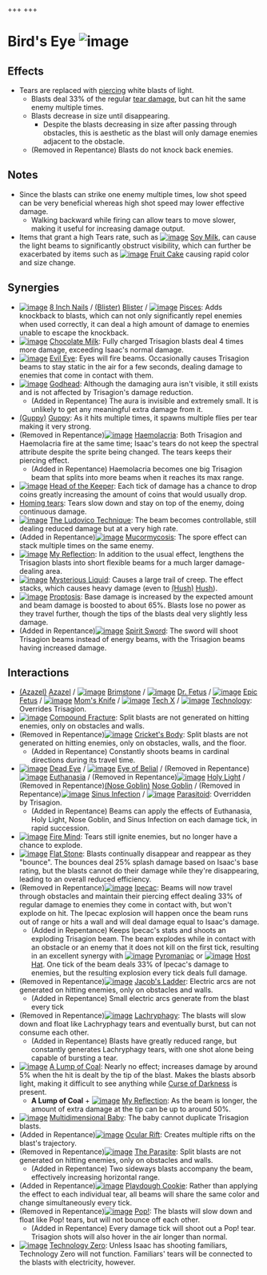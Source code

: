 +++
+++

 # Bird's Eye ![image](/image/Bird%27s_Eye.png) 


Effects
---------


* Tears are replaced with [piercing](/wiki/Tear_Effects#Piercing "Tear Effects") white blasts of light.
	+ Blasts deal 33% of the regular [tear damage](/wiki/Damage "Damage"), but can hit the same enemy multiple times.
	+ Blasts decrease in size until disappearing.
		- Despite the blasts decreasing in size after passing through obstacles, this is aesthetic as the blast will only damage enemies adjacent to the obstacle.
	+ (Removed in Repentance) Blasts do not knock back enemies.


Notes
-------


* Since the blasts can strike one enemy multiple times, low shot speed can be very beneficial whereas high shot speed may lower effective damage.
	+ Walking backward while firing can allow tears to move slower, making it useful for increasing damage output.
* Items that grant a high Tears rate, such as [![image](/image/Soy_Milk.png)](/wiki/Soy_Milk "Soy Milk") [Soy Milk](/wiki/Soy_Milk "Soy Milk"), can cause the light beams to significantly obstruct visibility, which can further be exacerbated by items such as [![image](/image/Fruit_Cake.png)](/wiki/Fruit_Cake "Fruit Cake") [Fruit Cake](/wiki/Fruit_Cake "Fruit Cake") causing rapid color and size change.


Synergies
-----------


* [![image](/image/8_Inch_Nails.png)](/wiki/8_Inch_Nails "8 Inch Nails") [8 Inch Nails](/wiki/8_Inch_Nails "8 Inch Nails") / [(Blister)](/wiki/Blister "Blister") [Blister](/wiki/Blister "Blister") / [![image](/image/Pisces.png)](/wiki/Pisces "Pisces") [Pisces](/wiki/Pisces "Pisces"): Adds knockback to blasts, which can not only significantly repel enemies when used correctly, it can deal a high amount of damage to enemies unable to escape the knockback.
* [![image](/image/Chocolate_Milk.png)](/wiki/Chocolate_Milk "Chocolate Milk") [Chocolate Milk](/wiki/Chocolate_Milk "Chocolate Milk"): Fully charged Trisagion blasts deal 4 times more damage, exceeding Isaac's normal damage.
* [![image](/image/Evil_Eye.png)](/wiki/Evil_Eye "Evil Eye") [Evil Eye](/wiki/Evil_Eye "Evil Eye"): Eyes will fire beams. Occasionally causes Trisagion beams to stay static in the air for a few seconds, dealing damage to enemies that come in contact with them.
* [![image](/image/Godhead.png)](/wiki/Godhead "Godhead") [Godhead](/wiki/Godhead "Godhead"): Although the damaging aura isn't visible, it still exists and is not affected by Trisagion's damage reduction.
	+ (Added in Repentance) The aura is invisible and extremely small. It is unlikely to get any meaningful extra damage from it.
* [(Guppy)](/wiki/Guppy "Guppy") [Guppy](/wiki/Guppy "Guppy"): As it hits multiple times, it spawns multiple flies per tear making it very strong.
* (Removed in Repentance)[![image](/image/Haemolacria.png)](/wiki/Haemolacria "Haemolacria") [Haemolacria](/wiki/Haemolacria "Haemolacria"): Both Trisagion and Haemolacria fire at the same time; Isaac's tears do not keep the spectral attribute despite the sprite being changed. The tears keeps their piercing effect.
	+ (Added in Repentance) Haemolacria becomes one big Trisagion beam that splits into more beams when it reaches its max range.
* [![image](/image/Head_of_the_Keeper.png)](/wiki/Head_of_the_Keeper "Head of the Keeper") [Head of the Keeper](/wiki/Head_of_the_Keeper "Head of the Keeper"): Each tick of damage has a chance to drop coins greatly increasing the amount of coins that would usually drop.
* [Homing tears](/wiki/Homing_tears "Homing tears"): Tears slow down and stay on top of the enemy, doing continuous damage.
* [![image](/image/The_Ludovico_Technique.png)](/wiki/The_Ludovico_Technique "The Ludovico Technique") [The Ludovico Technique](/wiki/The_Ludovico_Technique "The Ludovico Technique"): The beam becomes controllable, still dealing reduced damage but at a very high rate.
* (Added in Repentance)[![image](/image/Mucormycosis.png)](/wiki/Mucormycosis "Mucormycosis") [Mucormycosis](/wiki/Mucormycosis "Mucormycosis"): The spore effect can stack multiple times on the same enemy.
* [![image](/image/My_Reflection.png)](/wiki/My_Reflection "My Reflection") [My Reflection](/wiki/My_Reflection "My Reflection"): In addition to the usual effect, lengthens the Trisagion blasts into short flexible beams for a much larger damage-dealing area.
* [![image](/image/Mysterious_Liquid.png)](/wiki/Mysterious_Liquid "Mysterious Liquid") [Mysterious Liquid](/wiki/Mysterious_Liquid "Mysterious Liquid"): Causes a large trail of creep. The effect stacks, which causes heavy damage (even to [(Hush)](/wiki/Hush "Hush") [Hush](/wiki/Hush "Hush")).
* [![image](/image/Proptosis.png)](/wiki/Proptosis "Proptosis") [Proptosis](/wiki/Proptosis "Proptosis"): Base damage is increased by the expected amount and beam damage is boosted to about 65%. Blasts lose no power as they travel further, though the tips of the blasts deal very slightly less damage.
* (Added in Repentance)[![image](/image/Spirit_Sword.png)](/wiki/Spirit_Sword "Spirit Sword") [Spirit Sword](/wiki/Spirit_Sword "Spirit Sword"): The sword will shoot Trisagion beams instead of energy beams, with the Trisagion beams having increased damage.


Interactions
--------------


* [(Azazel)](/wiki/Azazel "Azazel") [Azazel](/wiki/Azazel "Azazel") / [![image](/image/Brimstone.png)](/wiki/Brimstone "Brimstone") [Brimstone](/wiki/Brimstone "Brimstone") / [![image](/image/Dr._Fetus.png)](/wiki/Dr._Fetus "Dr. Fetus") [Dr. Fetus](/wiki/Dr._Fetus "Dr. Fetus") / [![image](/image/Epic_Fetus.png)](/wiki/Epic_Fetus "Epic Fetus") [Epic Fetus](/wiki/Epic_Fetus "Epic Fetus") / [![image](/image/Mom%27s_Knife.png)](/wiki/Mom%27s_Knife "Mom's Knife") [Mom's Knife](/wiki/Mom%27s_Knife "Mom's Knife") / [![image](/image/Tech_X.png)](/wiki/Tech_X "Tech X") [Tech X](/wiki/Tech_X "Tech X") / [![image](/image/Technology.png)](/wiki/Technology "Technology") [Technology](/wiki/Technology "Technology"): Overrides Trisagion.
* [![image](/image/Compound_Fracture.png)](/wiki/Compound_Fracture "Compound Fracture") [Compound Fracture](/wiki/Compound_Fracture "Compound Fracture"): Split blasts are not generated on hitting enemies, only on obstacles and walls.
* (Removed in Repentance)[![image](/image/Cricket%27s_Body.png)](/wiki/Cricket%27s_Body "Cricket's Body") [Cricket's Body](/wiki/Cricket%27s_Body "Cricket's Body"): Split blasts are not generated on hitting enemies, only on obstacles, walls, and the floor.
	+ (Added in Repentance) Constantly shoots beams in cardinal directions during its travel time.
* [![image](/image/Dead_Eye.png)](/wiki/Dead_Eye "Dead Eye") [Dead Eye](/wiki/Dead_Eye "Dead Eye") / [![image](/image/Eye_of_Belial.png)](/wiki/Eye_of_Belial "Eye of Belial") [Eye of Belial](/wiki/Eye_of_Belial "Eye of Belial") / (Removed in Repentance)[![image](/image/Euthanasia.png)](/wiki/Euthanasia "Euthanasia") [Euthanasia](/wiki/Euthanasia "Euthanasia") / (Removed in Repentance)[![image](/image/Holy_Light.png)](/wiki/Holy_Light "Holy Light") [Holy Light](/wiki/Holy_Light "Holy Light") / (Removed in Repentance)[(Nose Goblin)](/wiki/Nose_Goblin "Nose Goblin") [Nose Goblin](/wiki/Nose_Goblin "Nose Goblin") / (Removed in Repentance)[![image](/image/Sinus_Infection.png)](/wiki/Sinus_Infection "Sinus Infection") [Sinus Infection](/wiki/Sinus_Infection "Sinus Infection") / [![image](/image/Parasitoid.png)](/wiki/Parasitoid "Parasitoid") [Parasitoid](/wiki/Parasitoid "Parasitoid"): Overridden by Trisagion.
	+ (Added in Repentance) Beams can apply the effects of Euthanasia, Holy Light, Nose Goblin, and Sinus Infection on each damage tick, in rapid succession.
* [![image](/image/Fire_Mind.png)](/wiki/Fire_Mind "Fire Mind") [Fire Mind](/wiki/Fire_Mind "Fire Mind"): Tears still ignite enemies, but no longer have a chance to explode.
* [![image](/image/Flat_Stone.png)](/wiki/Flat_Stone "Flat Stone") [Flat Stone](/wiki/Flat_Stone "Flat Stone"): Blasts continually disappear and reappear as they "bounce". The bounces deal 25% splash damage based on Isaac's base rating, but the blasts cannot do their damage while they're disappearing, leading to an overall reduced efficiency.
* (Removed in Repentance)[![image](/image/Ipecac.png)](/wiki/Ipecac "Ipecac") [Ipecac](/wiki/Ipecac "Ipecac"): Beams will now travel through obstacles and maintain their piercing effect dealing 33% of regular damage to enemies they come in contact with, but won't explode on hit. The Ipecac explosion will happen once the beam runs out of range or hits a wall and will deal damage equal to Isaac's damage.
	+ (Added in Repentance) Keeps Ipecac's stats and shoots an exploding Trisagion beam. The beam explodes while in contact with an obstacle or an enemy that it does not kill on the first tick, resulting in an excellent synergy with [![image](/image/Pyromaniac.png)](/wiki/Pyromaniac "Pyromaniac") [Pyromaniac](/wiki/Pyromaniac "Pyromaniac") or [![image](/image/Host_Hat.png)](/wiki/Host_Hat "Host Hat") [Host Hat](/wiki/Host_Hat "Host Hat"). One tick of the beam deals 33% of Ipecac's damage to enemies, but the resulting explosion every tick deals full damage.
* (Removed in Repentance)[![image](/image/Jacob%27s_Ladder.png)](/wiki/Jacob%27s_Ladder "Jacob's Ladder") [Jacob's Ladder](/wiki/Jacob%27s_Ladder "Jacob's Ladder"): Electric arcs are not generated on hitting enemies, only on obstacles and walls.
	+ (Added in Repentance) Small electric arcs generate from the blast every tick
* (Removed in Repentance)[![image](/image/Lachryphagy.png)](/wiki/Lachryphagy "Lachryphagy") [Lachryphagy](/wiki/Lachryphagy "Lachryphagy"): The blasts will slow down and float like Lachryphagy tears and eventually burst, but can not consume each other.
	+ (Added in Repentance) Blasts have greatly reduced range, but constantly generates Lachryphagy tears, with one shot alone being capable of bursting a tear.
* [![image](/image/A_Lump_of_Coal.png)](/wiki/A_Lump_of_Coal "A Lump of Coal") [A Lump of Coal](/wiki/A_Lump_of_Coal "A Lump of Coal"): Nearly no effect; increases damage by around 5% when the hit is dealt by the tip of the blast. Makes the blasts absorb light, making it difficult to see anything while [Curse of Darkness](/wiki/Curses "Curses") is present.
	+ **A Lump of Coal** + [![image](/image/My_Reflection.png)](/wiki/My_Reflection "My Reflection") [My Reflection](/wiki/My_Reflection "My Reflection"): As the beam is longer, the amount of extra damage at the tip can be up to around 50%.
* [![image](/image/Multidimensional_Baby.png)](/wiki/Multidimensional_Baby "Multidimensional Baby") [Multidimensional Baby](/wiki/Multidimensional_Baby "Multidimensional Baby"): The baby cannot duplicate Trisagion blasts.
* (Added in Repentance)[![image](/image/Ocular_Rift.png)](/wiki/Ocular_Rift "Ocular Rift") [Ocular Rift](/wiki/Ocular_Rift "Ocular Rift"): Creates multiple rifts on the blast's trajectory.
* (Removed in Repentance)[![image](/image/The_Parasite.png)](/wiki/The_Parasite "The Parasite") [The Parasite](/wiki/The_Parasite "The Parasite"): Split blasts are not generated on hitting enemies, only on obstacles and walls.
	+ (Added in Repentance) Two sideways blasts accompany the beam, effectively increasing horizontal range.
* (Added in Repentance)[![image](/image/Playdough_Cookie.png)](/wiki/Playdough_Cookie "Playdough Cookie") [Playdough Cookie](/wiki/Playdough_Cookie "Playdough Cookie"): Rather than applying the effect to each individual tear, all beams will share the same color and change simultaneously every tick.
* (Removed in Repentance)[![image](/image/Pop!.png)](/wiki/Pop! "Pop!") [Pop!](/wiki/Pop! "Pop!"): The blasts will slow down and float like Pop! tears, but will not bounce off each other.
	+ (Added in Repentance) Every damage tick will shoot out a Pop! tear. Trisagion shots will also hover in the air longer than normal.
* [![image](/image/Technology_Zero.png)](/wiki/Technology_Zero "Technology Zero") [Technology Zero](/wiki/Technology_Zero "Technology Zero"): Unless Isaac has shooting familiars, Technology Zero will not function. Familiars' tears will be connected to the blasts with electricity, however.


